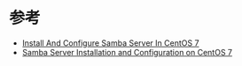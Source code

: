 

# 参考

* [Install And Configure Samba Server In CentOS 7](https://www.unixmen.com/install-configure-samba-server-centos-7/)
* [Samba Server Installation and Configuration on CentOS 7](https://www.howtoforge.com/samba-server-installation-and-configuration-on-centos-7)